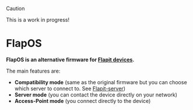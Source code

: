 > [!CAUTION]
> This is a work in progress!

# FlapOS

**FlapOS is an alternative firmware for [Flapit devices](https://flapit.com).**

The main features are:
- **Compatibility mode** (same as the original firmware but you can choose which server to connect to. See [Flapit-server](https://github.com/atomiix/Flapit-server))
- **Server mode** (you can contact the device directly on your network)
- **Access-Point mode** (you connect directly to the device)
